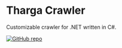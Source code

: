 # Tharga Crawler

Customizable crawler for .NET written in C#.

[![GitHub repo](https://img.shields.io/github/repo-size/Tharga/Crawler?style=flat&logo=github&logoColor=red&label=Repo)](https://github.com/Tharga/Crawler)
